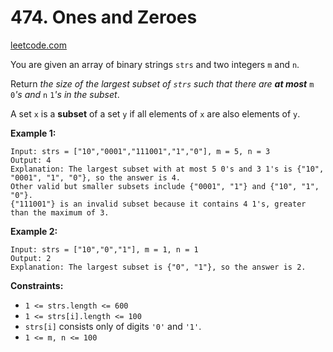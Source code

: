 # 474. Ones and Zeroes
[leetcode.com](https://leetcode.com/problems/ones-and-zeroes/)

You are given an array of binary strings `strs` and two integers `m` and `n`.

Return _the size of the largest subset of `strs` such that there are **at most**_ `m` `0`_'s and_ `n` `1`_'s in the subset_.

A set `x` is a **subset** of a set `y` if all elements of `x` are also elements of `y`.

**Example 1:**

```text
Input: strs = ["10","0001","111001","1","0"], m = 5, n = 3
Output: 4
Explanation: The largest subset with at most 5 0's and 3 1's is {"10", "0001", "1", "0"}, so the answer is 4.
Other valid but smaller subsets include {"0001", "1"} and {"10", "1", "0"}.
{"111001"} is an invalid subset because it contains 4 1's, greater than the maximum of 3.
```

**Example 2:**

```text
Input: strs = ["10","0","1"], m = 1, n = 1
Output: 2
Explanation: The largest subset is {"0", "1"}, so the answer is 2.
```

**Constraints:**

*   `1 <= strs.length <= 600`
*   `1 <= strs[i].length <= 100`
*   `strs[i]` consists only of digits `'0'` and `'1'`.
*   `1 <= m, n <= 100`

